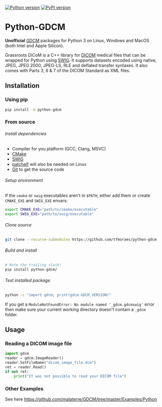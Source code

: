 [![Python version](https://img.shields.io/pypi/pyversions/python-gdcm.svg)](https://img.shields.io/pypi/pyversions/python-gdcm.svg)
[![PyPI version](https://badge.fury.io/py/python-gdcm.svg)](https://badge.fury.io/py/python-gdcm)

# Python-GDCM

**Unofficial** [GDCM](http://gdcm.sourceforge.net/wiki/index.php/Main_Page) packages for Python 3 on Linux, Windows and MacOS (both Intel and Apple Silicon).

Grassroots DiCoM is a C++ library for [DICOM](https://www.dicomstandard.org/) medical files that can be wrapped for Python using [SWIG](http://www.swig.org/). It supports datasets encoded using native, JPEG, JPEG 2000, JPEG-LS, RLE and deflated transfer syntaxes. It also comes with Parts 3, 6 & 7 of the DICOM Standard as XML files.

## Installation

### Using pip

```bash
pip install -U python-gdcm
```

### From source

###### Install dependencies
- Compiler for you platform (GCC, Clang, MSVC)
- [CMake](https://cmake.org/)
- [SWIG](http://www.swig.org/)
- [patchelf](https://github.com/NixOS/patchelf) will also be needed on Linux
- [Git](https://git-scm.com/) to get the source code

###### Setup environment
If the `cmake` or `swig` executables aren't in `$PATH`, either add them or create  `CMAKE_EXE` and `SWIG_EXE` envars:
```bash
export CMAKE_EXE="path/to/cmake/executable"
export SWIG_EXE="path/to/swig/executable"
```

###### Clone source
```bash
git clone --recurse-submodules https://github.com/tfmoraes/python-gdcm
```

###### Build and install
```bash
# Note the trailing slash!
pip install python-gdcm/
```

###### Test installed package
```bash
python -c "import gdcm; print(gdcm.GDCM_VERSION)"
```
If you get a `ModuleNotFoundError: No module named '_gdcm.gdcmswig'` error then make sure your current working directory doesn't contain a `_gdcm` folder.

## Usage

### Reading a DICOM image file

```python
import gdcm
reader = gdcm.ImageReader()
reader.SetFileName("dicom_image_file.dcm")
ret = reader.Read()
if not ret:
    print("It was not possible to read your DICOM file")
```

### Other Examples

See here https://github.com/malaterre/GDCM/tree/master/Examples/Python
